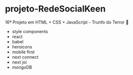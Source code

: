 # projeto-RedeSocialKeen
16º Projeto em HTML + CSS + JavaScript - Trunfo do Terror 👻

- style components
- react
- babel
- heroicons
- mobile first
- next connect
- next joi
- mongoDB
